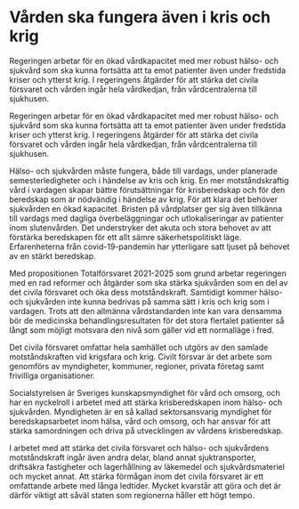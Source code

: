 # Vården ska fungera även i kris och krig

Regeringen arbetar för en ökad vårdkapacitet med mer robust hälso- och sjukvård som ska kunna fortsätta att ta emot patienter även under fredstida kriser och ytterst krig. I regeringens åtgärder för att stärka det civila försvaret och vården ingår hela vårdkedjan, från vårdcentralerna till sjukhusen.

Regeringen arbetar för en ökad vårdkapacitet med mer robust hälso- och sjukvård som ska kunna fortsätta att ta emot patienter även under fredstida kriser och ytterst krig. I regeringens åtgärder för att stärka det civila försvaret och vården ingår hela vårdkedjan, från vårdcentralerna till sjukhusen.

Hälso- och sjukvården måste fungera, både till vardags, under planerade semesterledigheter och i händelse av kris och krig. En mer motståndskraftig vård i vardagen skapar bättre förutsättningar för krisberedskap och för den beredskap som är nödvändig i händelse av krig. För att klara det behöver sjukvården en ökad kapacitet. Bristen på vårdplatser ger sig även tillkänna till vardags med dagliga överbeläggningar och utlokaliseringar av patienter inom slutenvården. Det understryker det akuta och stora behovet av att förstärka beredskapen för ett allt sämre säkerhetspolitiskt läge. Erfarenheterna från covid-19-pandemin har ytterligare satt ljuset på behovet av en stärkt beredskap.

Med propositionen Totalförsvaret 2021-2025 som grund arbetar regeringen med en rad reformer och åtgärder som ska stärka sjukvården som en del av det civila försvaret och öka dess motståndskraft. Samtidigt kommer hälso- och sjukvården inte kunna bedrivas på samma sätt i kris och krig som i vardagen. Trots att den allmänna vårdstandarden inte kan vara densamma bör de medicinska behandlingsresultaten för det stora flertalet patienter så långt som möjligt motsvara den nivå som gäller vid ett normalläge i fred.

Det civila försvaret omfattar hela samhället och utgörs av den samlade motståndskraften vid krigsfara och krig. Civilt försvar är det arbete som genomförs av myndigheter, kommuner, regioner, privata företag samt frivilliga organisationer.

Socialstyrelsen är Sveriges kunskapsmyndighet för vård och omsorg, och har en nyckelroll i arbetet med att stärka krisberedskapen inom hälso- och sjukvården. Myndigheten är en så kallad sektorsansvarig myndighet för beredskapsarbetet inom hälsa, vård och omsorg, och har ansvar för att stärka samordningen och driva på utvecklingen av vårdens krisberedskap.

I arbetet med att stärka det civila försvaret och hälso- och sjukvårdens motståndskraft ingår även andra delar, bland annat sjuktransporter, driftsäkra fastigheter och lagerhållning av läkemedel och sjukvårdsmateriel och mycket annat. Att stärka förmågan inom det civila försvaret är ett omfattande arbete med långa ledtider. Mycket kvarstår att göra och det är därför viktigt att såväl staten som regionerna håller ett högt tempo.
